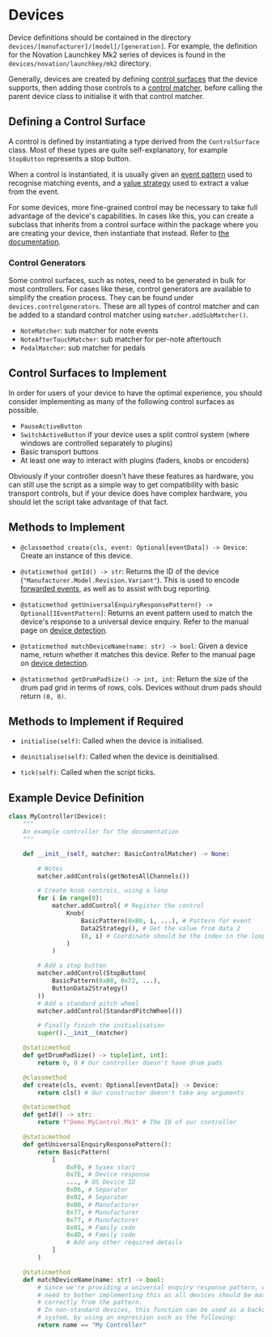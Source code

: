 
# Devices

Device definitions should be contained in the directory
`devices/[manufacturer]/[model]/[generation]`. For example, the definition for
the Novation Launchkey Mk2 series of devices is found in the
`devices/novation/launchkey/mk2` directory.

Generally, devices are created by defining
[control surfaces](controlsurface.md) that the device supports, then adding
those controls to a [control matcher](controlmatcher.md), before calling the
parent device class to initialise it with that control matcher.

## Defining a Control Surface

A control is defined by instantiating a type derived from the `ControlSurface`
class. Most of these types are quite self-explanatory, for example `StopButton`
represents a stop button.

When a control is instantiated, it is usually given an
[event pattern](eventpattern.md) used to recognise matching events, and a
[value strategy](valuestrategy.md) used to extract a value from the event.

For some devices, more fine-grained control may be necessary to take full
advantage of the device's capabilities. In cases like this, you can create a
subclass that inherits from a control surface within the package where you
are creating your device, then instantiate that instead. Refer to
[the documentation](controlsurface.md#extending-existing-control-surfaces).

### Control Generators

Some control surfaces, such as notes, need to be generated in bulk for most
controllers. For cases like these, control generators are available to simplify
the creation process. They can be found under `devices.controlgenerators`.
These are all types of control matcher and can be added to a standard control
matcher using `matcher.addSubMatcher()`.

* `NoteMatcher`: sub matcher for note events
* `NoteAfterTouchMatcher`: sub matcher for per-note aftertouch
* `PedalMatcher`: sub matcher for pedals

## Control Surfaces to Implement

In order for users of your device to have the optimal experience, you should
consider implementing as many of the following control surfaces as possible.

* `PauseActiveButton`
* `SwitchActiveButton` if your device uses a split control system (where
  windows are controlled separately to plugins)
* Basic transport buttons
* At least one way to interact with plugins (faders, knobs or encoders)

Obviously if your controller doesn't have these features as hardware, you can
still use the script as a simple way to get compatibility with basic transport
controls, but if your device does have complex hardware, you should let the
script take advantage of that fact.

## Methods to Implement
* `@classmethod create(cls, event: Optional[eventData]) -> Device`: Create an
  instance of this device.

* `@staticmethod getId() -> str`: Returns the ID of the device
  (`"Manufacturer.Model.Revision.Variant"`). This is used to encode
  [forwarded events](eventforward.md), as well as to assist with bug reporting.

* `@staticmethod getUniversalEnquiryResponsePattern() -> Optional[IEventPattern]`:
  Returns an event pattern used to match the device's response to a universal
  device enquiry. Refer to the manual page on
  [device detection](detection.md#2-universal-device-enquiry).

* `@staticmethod matchDeviceName(name: str) -> bool`: Given a device name,
  return whether it matches this device. Refer to the manual page on
  [device detection](detection.md#3-name-matching).

* `@staticmethod getDrumPadSize() -> int, int`: Return the size of the drum
  pad grid in terms of rows, cols. Devices without drum pads should return
  `(0, 0)`.

## Methods to Implement if Required
* `initialise(self)`: Called when the device is initialised.

* `deinitialise(self)`: Called when the device is deinitialised.

* `tick(self)`: Called when the script ticks.

## Example Device Definition

```py
class MyController(Device):
    """
    An example controller for the documentation
    """

    def __init__(self, matcher: BasicControlMatcher) -> None:

        # Notes
        matcher.addControls(getNotesAllChannels())

        # Create knob controls, using a loop
        for i in range(8):
            matcher.addControl( # Register the control
                Knob(
                    BasicPattern(0xB0, i, ...), # Pattern for event
                    Data2Strategy(), # Get the value from data 2
                    (0, i) # Coordinate should be the index in the loop
                )
            )

        # Add a stop button
        matcher.addControl(StopButton(
            BasicPattern(0xB0, 0x72, ...),
            ButtonData2Strategy()
        ))
        # Add a standard pitch wheel
        matcher.addControl(StandardPitchWheel())

        # Finally finish the initialisation
        super().__init__(matcher)

    @staticmethod
    def getDrumPadSize() -> tuple[int, int]:
        return 0, 0 # Our controller doesn't have drum pads

    @classmethod
    def create(cls, event: Optional[eventData]) -> Device:
        return cls() # Our constructor doesn't take any arguments

    @staticmethod
    def getId() -> str:
        return f"Demo.MyControl.Mk1" # The ID of our controller

    @staticmethod
    def getUniversalEnquiryResponsePattern():
        return BasicPattern(
            [
                0xF0, # Sysex start
                0x7E, # Device response
                ..., # OS Device ID
                0x06, # Separator
                0x02, # Separator
                0x00, # Manufacturer
                0x77, # Manufacturer
                0x77, # Manufacturer
                0x01, # Family code
                0x4D, # Family code
                # Add any other required details
            ]
        )

    @staticmethod
    def matchDeviceName(name: str) -> bool:
        # Since we're providing a universal enquiry response pattern, we don't
        # need to bother implementing this as all devices should be matched
        # correctly from the pattern.
        # In non-standard devices, this function can be used as a backup
        # system, by using an expression such as the following:
        return name == "My Controller"
```
